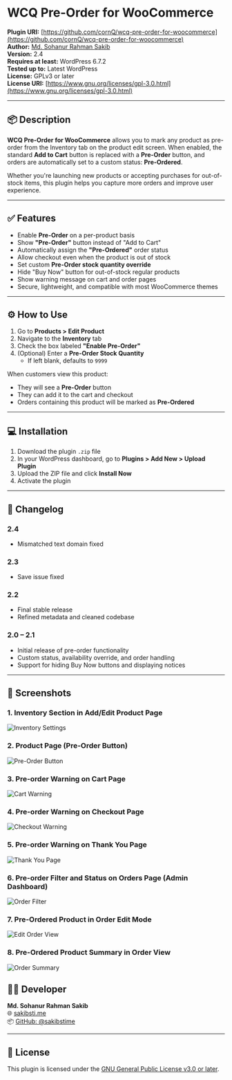 # WCQ Pre-Order for WooCommerce

**Plugin URI:** [https://github.com/cornQ/wcq-pre-order-for-woocommerce](https://github.com/cornQ/wcq-pre-order-for-woocommerce)  
**Author:** [Md. Sohanur Rahman Sakib](https://sakibsti.me/)  
**Version:** 2.4  
**Requires at least:** WordPress 6.7.2  
**Tested up to:** Latest WordPress  
**License:** GPLv3 or later <br>
**License URI:** [https://www.gnu.org/licenses/gpl-3.0.html](https://www.gnu.org/licenses/gpl-3.0.html)

---

## 📦 Description

**WCQ Pre-Order for WooCommerce** allows you to mark any product as pre-order from the Inventory tab on the product edit screen. When enabled, the standard **Add to Cart** button is replaced with a **Pre-Order** button, and orders are automatically set to a custom status: **Pre-Ordered**.

Whether you're launching new products or accepting purchases for out-of-stock items, this plugin helps you capture more orders and improve user experience.

---

## ✅ Features

- Enable **Pre-Order** on a per-product basis
- Show **"Pre-Order"** button instead of "Add to Cart"
- Automatically assign the **"Pre-Ordered"** order status
- Allow checkout even when the product is out of stock
- Set custom **Pre-Order stock quantity override**
- Hide "Buy Now" button for out-of-stock regular products
- Show warning message on cart and order pages
- Secure, lightweight, and compatible with most WooCommerce themes

---

## ⚙️ How to Use

1. Go to **Products > Edit Product**
2. Navigate to the **Inventory** tab
3. Check the box labeled **"Enable Pre-Order"**
4. (Optional) Enter a **Pre-Order Stock Quantity**
   - If left blank, defaults to `9999`

When customers view this product:
- They will see a **Pre-Order** button
- They can add it to the cart and checkout
- Orders containing this product will be marked as **Pre-Ordered**

---

## 💻 Installation

1. Download the plugin `.zip` file
2. In your WordPress dashboard, go to **Plugins > Add New > Upload Plugin**
3. Upload the ZIP file and click **Install Now**
4. Activate the plugin

---

## 🚧 Changelog

### 2.4
- Mismatched text domain fixed

### 2.3 
- Save issue fixed

### 2.2
- Final stable release
- Refined metadata and cleaned codebase

### 2.0 – 2.1
- Initial release of pre-order functionality
- Custom status, availability override, and order handling
- Support for hiding Buy Now buttons and displaying notices

---


## 📸 Screenshots

### 1. Inventory Section in Add/Edit Product Page
![Inventory Settings](assets/screenshot-1.png)

### 2. Product Page (Pre-Order Button)
![Pre-Order Button](assets/screenshot-2.png)

### 3. Pre-order Warning on Cart Page
![Cart Warning](assets/screenshot-3.png)

### 4. Pre-order Warning on Checkout Page
![Checkout Warning](assets/screenshot-4.png)

### 5. Pre-order Warning on Thank You Page
![Thank You Page](assets/screenshot-5.png)

### 6. Pre-order Filter and Status on Orders Page (Admin Dashboard)
![Order Filter](assets/screenshot-6.png)

### 7. Pre-Ordered Product in Order Edit Mode
![Edit Order View](assets/screenshot-7.png)

### 8. Pre-Ordered Product Summary in Order View
![Order Summary](assets/screenshot-8.png)



## 👨‍💻 Developer

**Md. Sohanur Rahman Sakib**  
🌐 [sakibsti.me](https://sakibsti.me)  
📦 [GitHub: @sakibstime](https://github.com/sakibstime)

---

## 📄 License

This plugin is licensed under the [GNU General Public License v3.0 or later](https://www.gnu.org/licenses/gpl-3.0.html).
